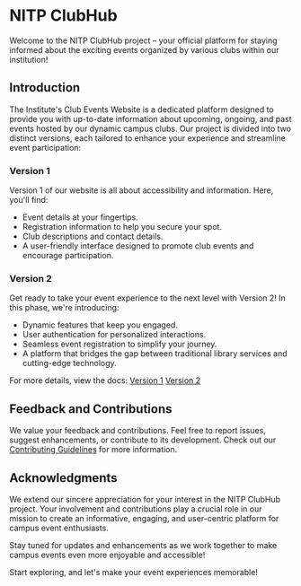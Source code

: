 # NITP ClubHub

Welcome to the NITP ClubHub project – your official platform for staying informed about the exciting events organized by various clubs within our institution!

## Introduction

The Institute's Club Events Website is a dedicated platform designed to provide you with up-to-date information about upcoming, ongoing, and past events hosted by our dynamic campus clubs. Our project is divided into two distinct versions, each tailored to enhance your experience and streamline event participation:

### Version 1

Version 1 of our website is all about accessibility and information. Here, you'll find:

- Event details at your fingertips.
- Registration information to help you secure your spot.
- Club descriptions and contact details.
- A user-friendly interface designed to promote club events and encourage participation.

### Version 2

Get ready to take your event experience to the next level with Version 2! In this phase, we're introducing:

- Dynamic features that keep you engaged.
- User authentication for personalized interactions.
- Seamless event registration to simplify your journey.
- A platform that bridges the gap between traditional library services and cutting-edge technology.


For more details, view the docs:
[Version 1](https://drive.google.com/file/d/1okueqQWz-waJzhI6sOSnTCcKoJMZr5Ff/view?usp=sharing)
[Version 2](https://drive.google.com/file/d/1okueqQWz-waJzhI6sOSnTCcKoJMZr5Ff/view?usp=sharing)

## Feedback and Contributions

We value your feedback and contributions. Feel free to report issues, suggest enhancements, or contribute to its development. Check out our [Contributing Guidelines](#) for more information.

## Acknowledgments

We extend our sincere appreciation for your interest in the NITP ClubHub project. Your involvement and contributions play a crucial role in our mission to create an informative, engaging, and user-centric platform for campus event enthusiasts.

Stay tuned for updates and enhancements as we work together to make campus events even more enjoyable and accessible!

Start exploring, and let's make your event experiences memorable!
